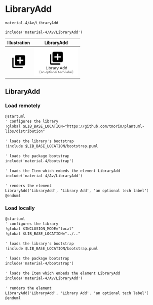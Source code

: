 # LibraryAdd


```text
material-4/Av/LibraryAdd
```

```text
include('material-4/Av/LibraryAdd')
```



| Illustration | LibraryAdd |
| :---: | :---: |
| ![illustration for Illustration](../../material-4/Av/LibraryAdd.png) | ![illustration for LibraryAdd](../../material-4/Av/LibraryAdd.Local.png) |




## LibraryAdd

### Load remotely
```plantuml
@startuml
' configures the library
!global $LIB_BASE_LOCATION="https://github.com/tmorin/plantuml-libs/distribution"

' loads the library's bootstrap
!include $LIB_BASE_LOCATION/bootstrap.puml

' loads the package bootstrap
include('material-4/bootstrap')

' loads the Item which embeds the element LibraryAdd
include('material-4/Av/LibraryAdd')

' renders the element
LibraryAdd('LibraryAdd', 'Library Add', 'an optional tech label')
@enduml
```

### Load locally
```plantuml
@startuml
' configures the library
!global $INCLUSION_MODE="local"
!global $LIB_BASE_LOCATION="../.."

' loads the library's bootstrap
!include $LIB_BASE_LOCATION/bootstrap.puml

' loads the package bootstrap
include('material-4/bootstrap')

' loads the Item which embeds the element LibraryAdd
include('material-4/Av/LibraryAdd')

' renders the element
LibraryAdd('LibraryAdd', 'Library Add', 'an optional tech label')
@enduml
```


